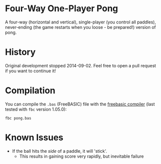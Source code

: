 # Four-Way One-Player Pong
A four-way (horizontal and vertical), single-player (you control all paddles), never-ending (the game restarts when you loose - be prepared!) version of pong.

# History
Original development stopped 2014-09-02. Feel free to open a pull request if you want to continue it!

# Compilation
You can compile the `.bas` (FreeBASIC) file with the [freebasic compiler](https://sourceforge.net/projects/fbc/files/ "FreeBASIC Compiler on SourceFourge") (last tested with `fbc` version 1.05.0):
```
fbc pong.bas
```

# Known Issues
- If the ball hits the *side* of a paddle, it will 'stick'.
  - This results in gaining score very rapidly, but inevitable failure
